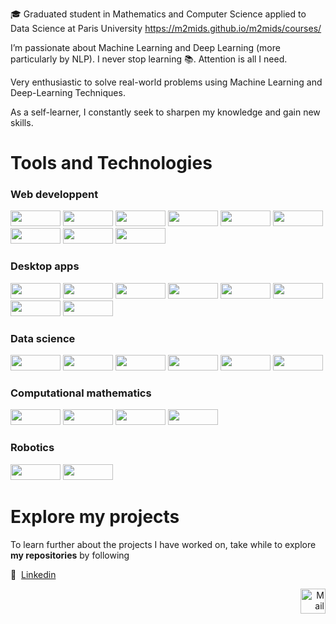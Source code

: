 🎓 Graduated student in Mathematics and Computer Science applied to Data Science at Paris University https://m2mids.github.io/m2mids/courses/

I’m passionate about Machine Learning and Deep Learning (more particularly by NLP). I never stop learning 📚. Attention is all I need.

Very enthusiastic to solve real-world problems using Machine Learning and Deep-Learning Techniques.

As a self-learner, I constantly seek to sharpen my knowledge and gain new skills.

# Tools and Technologies

### Web developpent 

<img src="https://img.shields.io/badge/JavaScript-323330?style=for-the-badge&logo=javascript&logoColor=F7DF1E" height="25px"  width="80px"> <img src="https://img.shields.io/badge/Node.js-339933?style=for-the-badge&logo=nodedotjs&logoColor=white" height="25px"  width="80px"> <img src="https://img.shields.io/badge/React-20232A?style=for-the-badge&logo=react&logoColor=61DAFB" height="25px"  width="80px"> <img src="https://img.shields.io/badge/Redux-593D88?style=for-the-badge&logo=redux&logoColor=white" height="25px"  width="80px"> <img src="https://img.shields.io/badge/Bootstrap-563D7C?style=for-the-badge&logo=bootstrap&logoColor=white" height="25px"  width="80px"> <img src="https://img.shields.io/badge/Material--UI-0081CB?style=for-the-badge&logo=material-ui&logoColor=white" height="25px"  width="80px"> <img src="https://img.shields.io/badge/React_Router-CA4245?style=for-the-badge&logo=react-router&logoColor=white" height="25px"  width="80px"> <img src="https://img.shields.io/badge/firebase-ffca28?style=for-the-badge&logo=firebase&logoColor=black" height="25px"  width="80px"> <img src="https://img.shields.io/badge/Visual_Studio_Code-0078D4?style=for-the-badge&logo=visual%20studio%20code&logoColor=white" height="25px"  width="80px">


### Desktop apps

<img src="https://img.shields.io/badge/JavaScript-323330?style=for-the-badge&logo=javascript&logoColor=F7DF1E" height="25px"  width="80px"> <img src="https://img.shields.io/badge/Node.js-339933?style=for-the-badge&logo=nodedotjs&logoColor=white" height="25px"  width="80px"> <img src="https://img.shields.io/badge/Electron-2B2E3A?style=for-the-badge&logo=electron&logoColor=9FEAF9" height="25px"  width="80px"> <img src="https://img.shields.io/badge/React-20232A?style=for-the-badge&logo=react&logoColor=61DAFB" height="25px"  width="80px"> <img src="https://img.shields.io/badge/Redux-593D88?style=for-the-badge&logo=redux&logoColor=white" height="25px"  width="80px"> <img src="https://img.shields.io/badge/Bootstrap-563D7C?style=for-the-badge&logo=bootstrap&logoColor=white" height="25px"  width="80px"> <img src="https://img.shields.io/badge/Material--UI-0081CB?style=for-the-badge&logo=material-ui&logoColor=white" height="25px"  width="80px"> <img src="https://img.shields.io/badge/Visual_Studio_Code-0078D4?style=for-the-badge&logo=visual%20studio%20code&logoColor=white" height="25px"  width="80px">


### Data science

<img src="https://img.shields.io/badge/Python-3776AB?style=for-the-badge&logo=python&logoColor=white" height="25px"  width="80px"> <img src="https://img.shields.io/badge/Numpy-777BB4?style=for-the-badge&logo=numpy&logoColor=white" height="25px" width="80px"> <img src="https://img.shields.io/badge/Pandas-2C2D72?style=for-the-badge&logo=pandas&logoColor=white" height="25px"  width="80px"> <img src="https://img.shields.io/badge/scikit_learn-F7931E?style=for-the-badge&logo=scikit-learn&logoColor=white" height="25px"  width="80px"> <img src="https://img.shields.io/badge/Plotly-239120?style=for-the-badge&logo=plotly&logoColor=white" height="25px"  width="80px"> <img src="https://img.shields.io/badge/Colab-F9AB00?style=for-the-badge&logo=googlecolab&color=525252" height="25px"  width="80px">


### Computational mathematics

<img src="https://img.shields.io/badge/Python-3776AB?style=for-the-badge&logo=python&logoColor=white" height="25px" width="80px"> <img src="https://img.shields.io/badge/Numpy-777BB4?style=for-the-badge&logo=numpy&logoColor=white" height="25px"  width="80px"> <img src="https://img.shields.io/badge/PyCharm-000000.svg?&style=for-the-badge&logo=PyCharm&logoColor=white" height="25px"  width="80px"> <img src="https://img.shields.io/badge/Plotly-239120?style=for-the-badge&logo=plotly&logoColor=white" height="25px"  width="80px">

### Robotics

<img src="https://img.shields.io/badge/C%2B%2B-00599C?style=for-the-badge&logo=c%2B%2B&logoColor=white" height="25px" width="80px"> <img src="https://img.shields.io/badge/Arduino_IDE-00979D?style=for-the-badge&logo=arduino&logoColor=white" height="25px" width="80px">


# Explore my projects

To learn further about the projects I have worked on, take while to explore **my repositories** by following 

💼 &nbsp;[Linkedin](https://www.linkedin.com/in/mohamed-amine-bousahih/)

<p align="right">
  <a href="mailto:m.bousahih@gmail.com" class="fancybox" ><img src="https://user-images.githubusercontent.com/63207451/97303543-cec3e500-185a-11eb-8adc-c1364e2054a9.png" title="Mail" width="40" height="40"></a>
</p>

